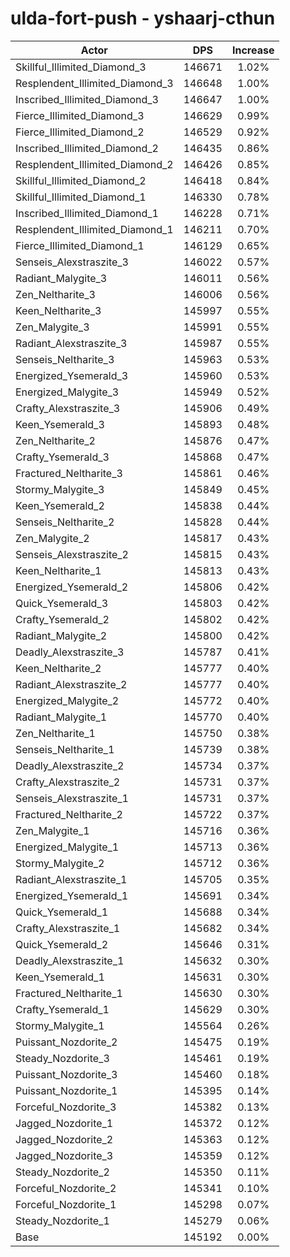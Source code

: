 # ulda-fort-push - yshaarj-cthun
| Actor | DPS | Increase |
|---|:---:|:---:|
|Skillful_Illimited_Diamond_3|146671|1.02%|
|Resplendent_Illimited_Diamond_3|146648|1.00%|
|Inscribed_Illimited_Diamond_3|146647|1.00%|
|Fierce_Illimited_Diamond_3|146629|0.99%|
|Fierce_Illimited_Diamond_2|146529|0.92%|
|Inscribed_Illimited_Diamond_2|146435|0.86%|
|Resplendent_Illimited_Diamond_2|146426|0.85%|
|Skillful_Illimited_Diamond_2|146418|0.84%|
|Skillful_Illimited_Diamond_1|146330|0.78%|
|Inscribed_Illimited_Diamond_1|146228|0.71%|
|Resplendent_Illimited_Diamond_1|146211|0.70%|
|Fierce_Illimited_Diamond_1|146129|0.65%|
|Senseis_Alexstraszite_3|146022|0.57%|
|Radiant_Malygite_3|146011|0.56%|
|Zen_Neltharite_3|146006|0.56%|
|Keen_Neltharite_3|145997|0.55%|
|Zen_Malygite_3|145991|0.55%|
|Radiant_Alexstraszite_3|145987|0.55%|
|Senseis_Neltharite_3|145963|0.53%|
|Energized_Ysemerald_3|145960|0.53%|
|Energized_Malygite_3|145949|0.52%|
|Crafty_Alexstraszite_3|145906|0.49%|
|Keen_Ysemerald_3|145893|0.48%|
|Zen_Neltharite_2|145876|0.47%|
|Crafty_Ysemerald_3|145868|0.47%|
|Fractured_Neltharite_3|145861|0.46%|
|Stormy_Malygite_3|145849|0.45%|
|Keen_Ysemerald_2|145838|0.44%|
|Senseis_Neltharite_2|145828|0.44%|
|Zen_Malygite_2|145817|0.43%|
|Senseis_Alexstraszite_2|145815|0.43%|
|Keen_Neltharite_1|145813|0.43%|
|Energized_Ysemerald_2|145806|0.42%|
|Quick_Ysemerald_3|145803|0.42%|
|Crafty_Ysemerald_2|145802|0.42%|
|Radiant_Malygite_2|145800|0.42%|
|Deadly_Alexstraszite_3|145787|0.41%|
|Keen_Neltharite_2|145777|0.40%|
|Radiant_Alexstraszite_2|145777|0.40%|
|Energized_Malygite_2|145772|0.40%|
|Radiant_Malygite_1|145770|0.40%|
|Zen_Neltharite_1|145750|0.38%|
|Senseis_Neltharite_1|145739|0.38%|
|Deadly_Alexstraszite_2|145734|0.37%|
|Crafty_Alexstraszite_2|145731|0.37%|
|Senseis_Alexstraszite_1|145731|0.37%|
|Fractured_Neltharite_2|145722|0.37%|
|Zen_Malygite_1|145716|0.36%|
|Energized_Malygite_1|145713|0.36%|
|Stormy_Malygite_2|145712|0.36%|
|Radiant_Alexstraszite_1|145705|0.35%|
|Energized_Ysemerald_1|145691|0.34%|
|Quick_Ysemerald_1|145688|0.34%|
|Crafty_Alexstraszite_1|145682|0.34%|
|Quick_Ysemerald_2|145646|0.31%|
|Deadly_Alexstraszite_1|145632|0.30%|
|Keen_Ysemerald_1|145631|0.30%|
|Fractured_Neltharite_1|145630|0.30%|
|Crafty_Ysemerald_1|145629|0.30%|
|Stormy_Malygite_1|145564|0.26%|
|Puissant_Nozdorite_2|145475|0.19%|
|Steady_Nozdorite_3|145461|0.19%|
|Puissant_Nozdorite_3|145460|0.18%|
|Puissant_Nozdorite_1|145395|0.14%|
|Forceful_Nozdorite_3|145382|0.13%|
|Jagged_Nozdorite_1|145372|0.12%|
|Jagged_Nozdorite_2|145363|0.12%|
|Jagged_Nozdorite_3|145359|0.12%|
|Steady_Nozdorite_2|145350|0.11%|
|Forceful_Nozdorite_2|145341|0.10%|
|Forceful_Nozdorite_1|145298|0.07%|
|Steady_Nozdorite_1|145279|0.06%|
|Base|145192|0.00%|
